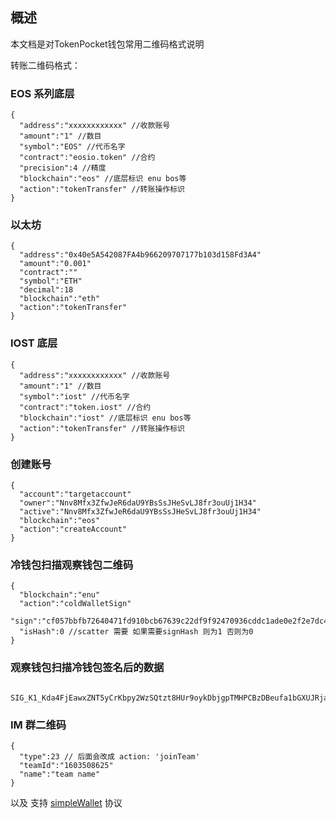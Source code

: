 ## 概述
本文档是对TokenPocket钱包常用二维码格式说明

转账二维码格式：
### EOS 系列底层
~~~
{
  "address":"xxxxxxxxxxxx" //收款账号
  "amount":"1" //数目
  "symbol":"EOS" //代币名字
  "contract":"eosio.token" //合约
  "precision":4 //精度
  "blockchain":"eos" //底层标识 enu bos等
  "action":"tokenTransfer" //转账操作标识
}
~~~

### 以太坊
~~~
{
  "address":"0x40e5A542087FA4b966209707177b103d158Fd3A4"
  "amount":"0.001"
  "contract":"" 
  "symbol":"ETH"
  "decimal":18
  "blockchain":"eth"
  "action":"tokenTransfer"
}
~~~

### IOST 底层
~~~
{
  "address":"xxxxxxxxxxxx" //收款账号
  "amount":"1" //数目
  "symbol":"iost" //代币名字
  "contract":"token.iost" //合约
  "blockchain":"iost" //底层标识 enu bos等
  "action":"tokenTransfer" //转账操作标识
}
~~~

### 创建账号
~~~
{
  "account":"targetaccount"
  "owner":"Nnv8Mfx3ZfwJeR6daU9YBsSsJHeSvLJ8fr3ouUj1H34"
  "active":"Nnv8Mfx3ZfwJeR6daU9YBsSsJHeSvLJ8fr3ouUj1H34"
  "blockchain":"eos"
  "action":"createAccount"
}
~~~

### 冷钱包扫描观察钱包二维码
~~~
{
  "blockchain":"enu"
  "action":"coldWalletSign"
  "sign":"cf057bbfb72640471fd910bcb67639c22df9f92470936cddc1ade0e2f2e7dc4f5c00785cd839c41c1e0b00000000010000980ad20cf454000000572d3ccdcd01701533d348ea305500000000a8ed323221701533d348ea3055905436894a491132e80300000000000004454e550000000000000000000000000000000000000000000000000000000000000000000000000000"
  "isHash":0 //scatter 需要 如果需要signHash 则为1 否则为0
}
~~~

### 观察钱包扫描冷钱包签名后的数据
~~~
  SIG_K1_Kda4FjEawxZNT5yCrKbpy2WzSQtzt8HUr9oykDbjgpTMHPCBzDBeufa1bGXUJRja15m2RZzR99TG1U4gaL7rYZHbRnwiXJ
~~~

### IM 群二维码
~~~
{
  "type":23 // 后面会改成 action: 'joinTeam'
  "teamId":"1603508625"
  "name":"team name"
}
~~~



以及 支持 [simpleWallet](https://github.com/TP-Lab/SimpleWallet) 协议  

